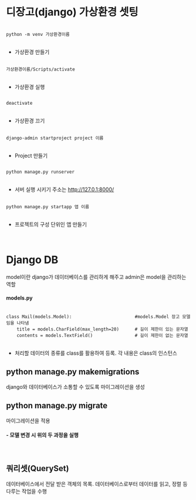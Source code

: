 # 디장고(django) 가상환경 셋팅

<pre>
<code>
python -m venv 가상환경이름
</code>
</pre>
- 가상환경 만들기

<pre>
<code>
가상환경이름/Scripts/activate
</code>
</pre>
- 가상환경 실행

<pre>
<code>
deactivate
</code>
</pre>
- 가상환경 끄기

<pre>
<code>
django-admin startproject project 이름
</code>
</pre>
- Project 만들기

<pre>
<code>
python manage.py runserver
</code>
</pre>
- 서버 실행 시키기 주소는 http://127.0.1:8000/ 

<pre>
<code>
python manage.py startapp 앱 이름
</code>
</pre>
- 프로젝트의 구성 단위인 앱 만들기
</br>

# Django DB
model이란 django가 데이터베이스를 관리하게 해주고 admin은 model을 관리하는 역할

#### models.py
<pre>
<code>
class Mail(models.Model):                        #models.Model 장고 모델임을 나타냄
    title = models.CharField(max_length=20)      # 길이 제한이 있는 문자열
    contents = models.TextField()                # 길이 제한이 없는 문자열
</code>
</pre>
- 처리할 데이터의 종류를 class를 활용하여 등록. 각 내용은 class의 인스턴스


## python manage.py makemigrations
django와 데이터베이스가 소통할 수 있도록 마이그레이션을 생성
## python manage.py migrate
마이그레이션을 적용
#### - 모델 변경 시 위의 두 과정을 실행
</br>

## 쿼리셋(QuerySet)
 데이터베이스에서 전달 받은 객체의 목록. 데이터베이스로부터 데이터를 읽고, 정렬 등 다루는 작업을 수행

